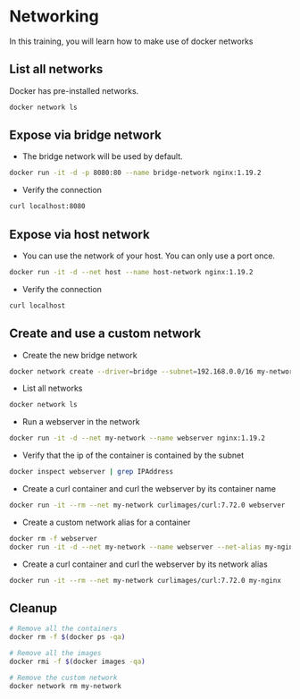 # Networking

In this training, you will learn how to make use of docker networks

## List all networks

Docker has pre-installed networks.

```bash
docker network ls
```

## Expose via bridge network

- The bridge network will be used by default.

```bash
docker run -it -d -p 8080:80 --name bridge-network nginx:1.19.2
```

- Verify the connection

```bash
curl localhost:8080
```

## Expose via host network

- You can use the network of your host. You can only use a port once.

```bash
docker run -it -d --net host --name host-network nginx:1.19.2
```

- Verify the connection

```bash
curl localhost
```

## Create and use a custom network

- Create the new bridge network

```bash
docker network create --driver=bridge --subnet=192.168.0.0/16 my-network
```

- List all networks

```bash
docker network ls
```

- Run a webserver in the network

```bash
docker run -it -d --net my-network --name webserver nginx:1.19.2
```

- Verify that the ip of the container is contained by the subnet

```bash
docker inspect webserver | grep IPAddress
```

- Create a curl container and curl the webserver by its container name

```bash
docker run -it --rm --net my-network curlimages/curl:7.72.0 webserver
```

- Create a custom network alias for a container

```bash
docker rm -f webserver
docker run -it -d --net my-network --name webserver --net-alias my-nginx nginx:1.19.2
```

- Create a curl container and curl the webserver by its network alias

```bash
docker run -it --rm --net my-network curlimages/curl:7.72.0 my-nginx
```

## Cleanup

```bash
# Remove all the containers
docker rm -f $(docker ps -qa)

# Remove all the images
docker rmi -f $(docker images -qa)

# Remove the custom network
docker network rm my-network
```
